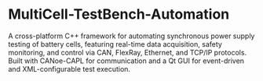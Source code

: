 # MultiCell-TestBench-Automation
A cross-platform C++ framework for automating synchronous power supply testing of battery cells, featuring real-time data acquisition, safety monitoring, and control via CAN, FlexRay, Ethernet, and TCP/IP protocols. Built with CANoe-CAPL for communication and a Qt GUI for event-driven and XML-configurable test execution.
